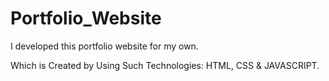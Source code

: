 # Portfolio_Website
I developed this portfolio website for my own.


Which is Created by Using Such Technologies: HTML, CSS & JAVASCRIPT.
